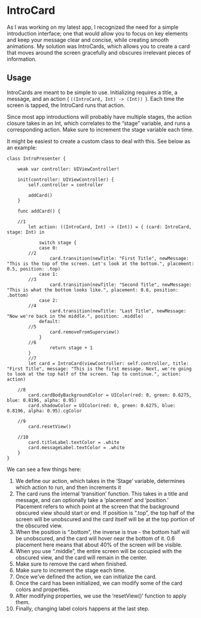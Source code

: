 # IntroCard

As I was working on my latest app, I recognized the need for a simple introduction interface; one that would allow you to focus on key elements and keep your message clear and concise, while creating smooth animations. My solution was IntroCards, which allows you to create a card that moves around the screen gracefully and obscures irrelevant pieces of information.

## Usage

IntroCards are meant to be simple to use. Initializing requires a title, a message, and an action ( `((IntroCard, Int) -> (Int)) `). Each time the screen is tapped, the IntroCard runs that action. 

Since most app introductions will probably have multiple stages, the action closure takes in an Int, which correlates to the “stage” variable, and runs a corresponding action. Make sure to increment the stage variable each time. 

It might be easiest to create a custom class to deal with this. See below as an example:

```
class IntroPresenter {
    
    weak var controller: UIViewController!
    
    init(controller: UIViewController) {
        self.controller = controller
        
        addCard()
    }
    
    func addCard() {
        
	//1
        let action: ((IntroCard, Int) -> (Int)) = { (card: IntroCard, stage: Int) in
            
            switch stage {
            case 0:
		//2
                card.transition(newTitle: "First Title", newMessage: "This is the top of the screen. Let's look at the bottom.", placement: 0.5, position: .top)
            case 1:
		//3
                card.transition(newTitle: "Second Title", newMessage: "This is what the bottom looks like.", placement: 0.6, position: .bottom)
            case 2:
		//4
                card.transition(newTitle: "Last Title", newMessage: "Now we're back in the middle.", position: .middle)
            default:
		//5
                card.removeFromSuperview()
            }
		//6
            	return stage + 1
        }
        //7
        let card = IntroCard(viewController: self.controller, title: "First Title", message: "This is the first message. Next, we're going to look at the top half of the screen. Tap to continue.", action: action)

	//8
        card.cardBodyBackgroundColor = UIColor(red: 0, green: 0.6275, blue: 0.8196, alpha: 0.95)
        card.shadowColor = UIColor(red: 0, green: 0.6275, blue: 0.8196, alpha: 0.95).cgColor
        
	//9
        card.resetView()
        
	//10
        card.titleLabel.textColor = .white
        card.messageLabel.textColor = .white
    }
}
```

We can see a few things here:

1. We define our action, which takes in the ‘Stage’ variable, determines which action to run, and then increments it
2. The card runs the internal ‘transition’ function. This takes in a title and message, and can optionally take a ‘placement’ and ‘position.’ Placement refers to which point at the screen that the background obscured view should start or end. If position is “.top”, the top half of the screen will be unobscured and the card itself will be at the top portion of the obscured view.
3. When the position is “.bottom”, the inverse is true - the bottom half will be unobscured, and the card will hover near the bottom of it. 0.6 placement here means that about 40% of the screen will be visible. 
4. When you use “.middle”, the entire screen will be occupied with the obscured view, and the card will remain in the center.
5. Make sure to remove the card when finished.
6. Make sure to increment the stage each time.
7. Once we’ve defined the action, we can initialize the card. 
8. Once the card has been initialized, we can modify some of the card colors and properties.
9. After modifying properties, we use the ‘resetView()’ function to apply them.
10. Finally, changing label colors happens at the last step.
